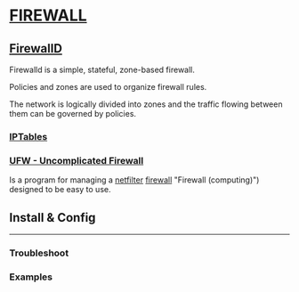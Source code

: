 # [FIREWALL](https://en.wikipedia.org/wiki/Firewall_(computing))

## [FirewallD](https://firewalld.org/)

Firewalld is a simple, stateful, zone-based firewall.

Policies and zones are used to organize firewall rules.

The network is logically divided into zones and the traffic flowing between them can be governed by policies.

### [IPTables](https://access.redhat.com/documentation/pt-br/red_hat_enterprise_linux/6/html/security_guide/sect-security_guide-iptables)

### [UFW - Uncomplicated Firewall](https://manpages.ubuntu.com/manpages/lunar/en/man8/ufw.8.html)

Is a program for managing a [netfilter](https://en.wikipedia.org/wiki/Netfilter "Netfilter") [firewall](https://en.wikipedia.org/wiki/Firewall_(computing)) "Firewall (computing)") designed to be easy to use.


## Install & Config

---

### Troubleshoot

### Examples
